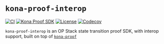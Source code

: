 # `kona-proof-interop`

<a href="https://github.com/op-rs/kona/actions/workflows/rust_ci.yaml"><img src="https://github.com/op-rs/kona/actions/workflows/rust_ci.yaml/badge.svg?label=ci" alt="CI"></a>
<a href="https://crates.io/crates/kona-proof-interop"><img src="https://img.shields.io/crates/v/kona-proof-interop.svg?label=kona-proof-interop&labelColor=2a2f35" alt="Kona Proof SDK"></a>
<a href="https://github.com/op-rs/kona/blob/main/LICENSE.md"><img src="https://img.shields.io/badge/License-MIT-d1d1f6.svg?label=license&labelColor=2a2f35" alt="License"></a>
<a href="https://img.shields.io/codecov/c/github/op-rs/kona"><img src="https://img.shields.io/codecov/c/github/op-rs/kona" alt="Codecov"></a>

`kona-proof-interop` is an OP Stack state transition proof SDK, with interop support, built on top of [`kona-proof`](../proof/)
